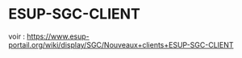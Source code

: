 ESUP-SGC-CLIENT
===============

voir : https://www.esup-portail.org/wiki/display/SGC/Nouveaux+clients+ESUP-SGC-CLIENT
